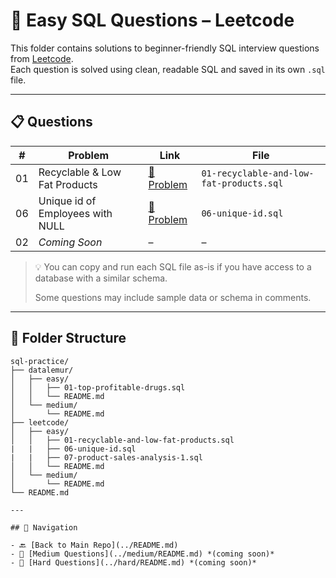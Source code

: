 # 🧠 Easy SQL Questions – Leetcode

This folder contains solutions to beginner-friendly SQL interview questions from [Leetcode](https://leetcode.com/).  
Each question is solved using clean, readable SQL and saved in its own `.sql` file.

---

## 📋 Questions

| #  | Problem                          | Link                                                                 | File                              |
|----|----------------------------------|----------------------------------------------------------------------|-----------------------------------|
| 01 | Recyclable & Low Fat Products                | [🔗 Problem](https://leetcode.com/problems/recyclable-and-low-fat-products/description/?envType=study-plan-v2&envId=top-sql-50)   | `01-recyclable-and-low-fat-products.sql`     |
| 06 | Unique id of Employees with NULL             | [🔗 Problem](https://leetcode.com/problems/replace-employee-id-with-the-unique-identifier/?envType=study-plan-v2&envId=top-sql-50)   | `06-unique-id.sql`     |
| 02 | _Coming Soon_                    | –                                                                    | –                                 |

> 💡 You can copy and run each SQL file as-is if you have access to a database with a similar schema.
>  
> Some questions may include sample data or schema in comments.

---

## 📁 Folder Structure

```text
sql-practice/
├── datalemur/
│   ├── easy/
│   │   ├── 01-top-profitable-drugs.sql
│   │   └── README.md
│   └── medium/
│       └── README.md
├── leetcode/
│   ├── easy/
│   │   ├── 01-recyclable-and-low-fat-products.sql
|   |   ├── 06-unique-id.sql  
|   |   ├── 07-product-sales-analysis-1.sql      
│   │   └── README.md
│   └── medium/
│       └── README.md
└── README.md

---

## 🧭 Navigation

- 🔙 [Back to Main Repo](../README.md)
- 🧩 [Medium Questions](../medium/README.md) *(coming soon)*
- 💪 [Hard Questions](../hard/README.md) *(coming soon)*
